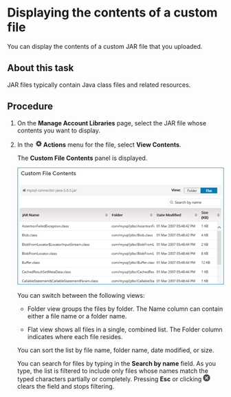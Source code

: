# Displaying the contents of a custom file 

<head>
  <meta name="guidename" content="Integration"/>
  <meta name="context" content="GUID-827173ef-1974-4280-8dd7-4aeb7cda9f83"/>
</head>


You can display the contents of a custom JAR file that you uploaded.

## About this task

JAR files typically contain Java class files and related resources.

## Procedure

1.  On the **Manage Account Libraries** page, select the JAR file whose contents you want to display.

2.  In the **![Gear icon](../Images/main-ic-gear-black-16_cdde83e4-a176-436a-86ca-1fe4937e3085.jpg) Actions** menu for the file, select **View Contents**.

    The **Custom File Contents** panel is displayed.

    ![Example showing a Custom File Contents](../Images/setup-ps-custom-file-contents_5c2bb1d6-c74a-4ad0-9b44-56d6fb23f438.jpg)

    You can switch between the following views:

    -   Folder view groups the files by folder. The Name column can contain either a file name or a folder name.

    -   Flat view shows all files in a single, combined list. The Folder column indicates where each file resides.

    You can sort the list by file name, folder name, date modified, or size.

    You can search for files by typing in the **Search by name** field. As you type, the list is filtered to include only files whose names match the typed characters partially or completely. Pressing **Esc** or clicking ![Delete icon](../Images/main-ic-x-white-in-gray-circle-16_0abafeee-d5e7-4888-9bfb-475b11b6d00f.jpg) clears the field and stops filtering.